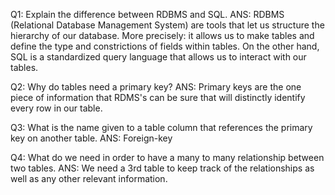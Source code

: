 
Q1: Explain the difference between RDBMS and SQL.
    ANS:
        RDBMS (Relational Database Management System) are tools that let us structure the 
        hierarchy of our database. More precisely: it allows us to make tables and 
        define the type and constrictions of fields within tables. On the other hand, SQL
        is a standardized query language that allows us to interact with our tables.


Q2: Why do tables need a primary key?
    ANS:
        Primary keys are the one piece of information that RDMS's can be sure that will distinctly 
        identify every row in our table.


Q3: What is the name given to a table column that references the primary key on another table.
    ANS:
        Foreign-key


Q4: What do we need in order to have a many to many relationship between two tables.
    ANS:
        We need a 3rd table to keep track of the relationships as well as any other relevant information.

